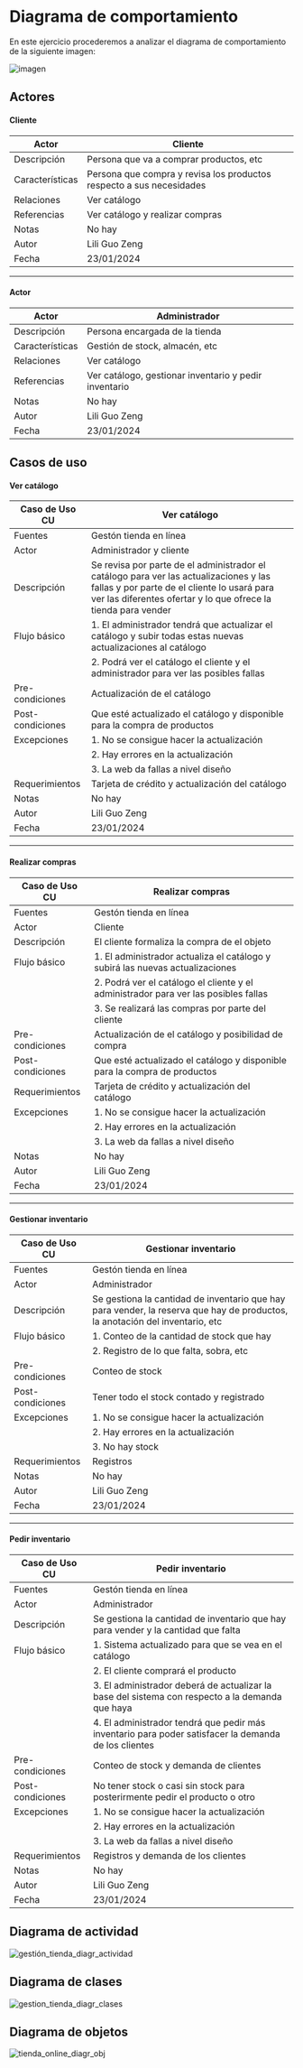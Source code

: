 # Diagrama de comportamiento

En este ejercicio procederemos a analizar el diagrama de comportamiento de la siguiente imagen: 

![imagen](https://github.com/liliguoz/ETS/assets/145054491/0a5a8aa3-da5a-4cdb-901b-be6a6e9d778c)

## Actores

#### Cliente
|  Actor | Cliente |
|---|---|
| Descripción  | Persona que va a comprar productos, etc |
| Características  | Persona que compra y revisa los productos respecto a sus necesidades|
| Relaciones | Ver catálogo |
| Referencias | Ver catálogo y realizar compras |   
|  Notas |  No hay |
| Autor  | Lili Guo Zeng |
|Fecha | 23/01/2024 |

---

#### Actor
|  Actor | Administrador |
|---|---|
| Descripción  | Persona encargada de la tienda |
| Características  | Gestión de stock, almacén, etc|
| Relaciones | Ver catálogo  |
| Referencias | Ver catálogo, gestionar inventario y pedir inventario |   
|  Notas | No hay|
| Autor  | Lili Guo Zeng|
|Fecha | 23/01/2024 |

## Casos de uso

#### Ver catálogo

|  Caso de Uso	CU | Ver catálogo  |
|---|---|
| Fuentes  | Gestón tienda en línea |
| Actor  |  Administrador y cliente |
| Descripción | Se revisa por parte de el administrador el catálogo para ver las actualizaciones y las fallas y por parte de el cliente lo usará para ver las diferentes ofertar y lo que ofrece la tienda para vender |
| Flujo básico | 1. El administrador tendrá que actualizar el catálogo y subir todas estas nuevas actualizaciones al catálogo |
|              | 2. Podrá ver el catálogo el cliente y el administrador para ver las posibles fallas |
| Pre-condiciones | Actualización  de el catálogo |  
| Post-condiciones  | Que esté actualizado el catálogo y disponible para la compra de productos  |  
| Excepciones | 1. No se consigue hacer la actualización |
|             | 2. Hay errores en la actualización |
|             | 3. La web da fallas a nivel diseño |
|  Requerimientos | Tarjeta de crédito y actualización  del catálogo |
|  Notas |  No hay |
| Autor  | Lili Guo Zeng |
|Fecha | 23/01/2024 |

---
#### Realizar compras

|  Caso de Uso	CU | Realizar compras  |
|---|---|
| Fuentes  | Gestón tienda en línea |
| Actor  |  Cliente |
| Descripción | El cliente formaliza la compra de el objeto |
| Flujo básico | 1. El administrador actualiza el catálogo y subirá las nuevas actualizaciones | 
|              | 2. Podrá ver el catálogo el cliente y el administrador para ver las posibles fallas |
|              | 3. Se realizará las compras por parte del cliente|
| Pre-condiciones | Actualización de el catálogo y posibilidad de compra |  
| Post-condiciones  | Que esté actualizado el catálogo y disponible para la compra de productos  |  
|  Requerimientos | Tarjeta de crédito y actualización  del catálogo |
| Excepciones | 1. No se consigue hacer la actualización |
|             | 2. Hay errores en la actualización |
|             | 3. La web da fallas a nivel diseño |
|  Notas |  No hay |
| Autor  | Lili Guo Zeng |
|Fecha | 23/01/2024 |

---
#### Gestionar inventario

|  Caso de Uso	CU | Gestionar inventario |
|---|---|
| Fuentes  | Gestón tienda en línea |
| Actor  |  Administrador |
| Descripción | Se gestiona la cantidad de inventario que hay para vender, la reserva que hay de productos, la anotación del inventario, etc |
| Flujo básico | 1. Conteo de la cantidad de stock que hay
|              | 2. Registro de lo que falta, sobra, etc|
| Pre-condiciones | Conteo de stock |  
| Post-condiciones  | Tener todo el stock contado y registrado |  
| Excepciones | 1. No se consigue hacer la actualización |
|             | 2. Hay errores en la actualización |
|             | 3. No hay stock |
|  Requerimientos | Registros |
|  Notas |  No hay |
| Autor  | Lili Guo Zeng |
|Fecha | 23/01/2024 |

---
#### Pedir inventario

|  Caso de Uso	CU | Pedir inventario |
|---|---|
| Fuentes  | Gestón tienda en línea |
| Actor  |  Administrador |
| Descripción | Se gestiona la cantidad de inventario que hay para vender y la cantidad que falta|
| Flujo básico | 1. Sistema actualizado para que se vea en el catálogo |
|              | 2. El cliente comprará el producto |
|              | 3. El administrador deberá de actualizar la base del sistema con respecto a la demanda que haya |
|              | 4. El administrador tendrá que pedir más inventario para poder satisfacer la demanda de los clientes|
| Pre-condiciones | Conteo de stock y demanda de clientes |  
| Post-condiciones  | No tener stock o casi sin stock para posterirmente pedir el producto o otro|  
| Excepciones | 1. No se consigue hacer la actualización |
|             | 2. Hay errores en la actualización |
|             | 3. La web da fallas a nivel diseño |
|  Requerimientos | Registros y demanda de los clientes|
|  Notas |  No hay |
| Autor  | Lili Guo Zeng |
|Fecha | 23/01/2024 |

## Diagrama de actividad

![gestión_tienda_diagr_actividad](https://github.com/liliguoz/ETS/assets/145054491/9bc96f1d-a3c4-468e-be1e-ab4fd215aead)

## Diagrama de clases

![gestion_tienda_diagr_clases](https://github.com/liliguoz/ETS/assets/145054491/6d04e877-6216-4667-b051-4e4ca659c172)

## Diagrama de objetos

![tienda_online_diagr_obj](https://github.com/liliguoz/ETS/assets/145054491/78688626-05d7-4b4c-add2-1134cafea71c)


